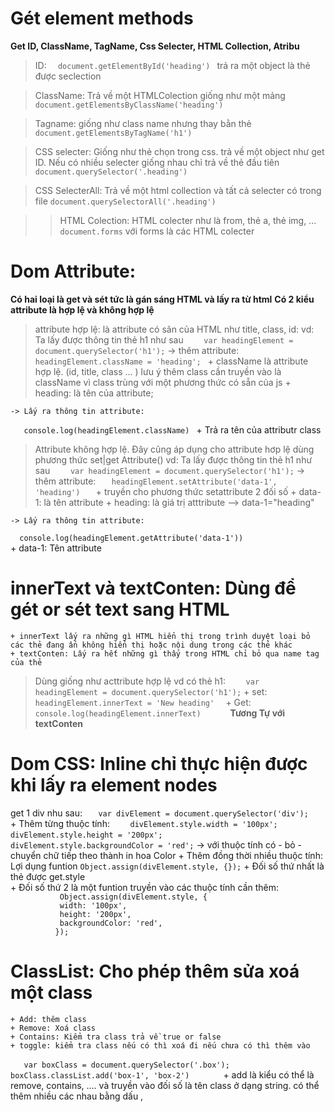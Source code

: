 # Gét element methods
**Get ID, ClassName, TagName, Css Selecter, HTML Collection, Atribu**
>ID:
`   document.getElementById('heading')  ` trả ra một object là thẻ được seclection

>ClassName: Trả về một HTMLColection giống như một mảng
`   document.getElementsByClassName('heading') `

>Tagname: giống như class name nhưng thay bằn thẻ 
`   document.getElementsByTagName('h1') `

>CSS selecter: Giống như thẻ chọn trong css. trả về một object như get ID. Nếu có nhiều selecter giống nhau chỉ trả về thẻ đầu tiên
`   document.querySelector('.heading')  `

>CSS SelecterAll: Trả về một html collection và tất cả selecter có trong file
`document.querySelectorAll('.heading')`

>>HTML Colection: HTML colecter như là from, thẻ a, thẻ img, ...
`document.forms` với forms là các HTML colecter 


# Dom Attribute:
**Có hai loại là get và sét tức là gán sáng HTML và lấy ra từ html**
**Có 2 kiểu attribute là hợp lệ và không hợp lệ**
> attribute hợp lệ: là attribute có sãn của HTML như title, class, id: 
    vd: Ta lấy được thông tin thẻ h1 như sau
`    var headingElement = document.querySelector('h1');`
    -> thêm attribute:
`    headingElement.className = 'heading';  `
        + className là attribute hợp lệ. (id, title, class ... ) lưu ý thêm class cần truyền vào là className vì class trùng với một phương thức có sẵn của js
        + heading: là tên của attribute;
    
    -> Lấy ra thông tin attribute:
`    console.log(headingElement.className)  ` 
        + Trả ra tên của attributr class

> Attribute không hợp lệ. Đây cũng áp dụng cho attribute hơp lệ dùng phương thức set|get Attribute()
    vd: Ta lấy được thông tin thẻ h1 như sau
`    var headingElement = document.querySelector('h1');`
    -> thêm attribute:
`    headingElement.setAttribute('data-1', 'heading')    `
        + truyền cho phương thức setattribute 2 đối số
        + data-1: là tên attribute
        + heading: là giá trị atttribute 
        --> data-1="heading"
    
    -> Lấy ra thông tin attribute:
`   console.log(headingElement.getAttribute('data-1'))  `   
        + data-1: Tên attribute


# innerText và textConten: Dùng để gét or sét text sang HTML
    + innerText lấy ra những gì HTML hiển thị trong trình duyệt loại bỏ các thẻ đang ẩn không hiển thị hoặc nội dung trong các thẻ khác
    + textConten: Lấy ra hết những gì thấy trong HTML chỉ bỏ qua name tag của thẻ
> Dùng giống như acttribute hợp lệ
    vd có thẻ h1: 
`    var headingElement = document.querySelector('h1');`
    + set: 
`    headingElement.innerText = 'New heading'   `
    + Get: 
`    console.log(headingElement.innerText)       `
**Tương Tự với textConten**

# Dom CSS: Inline chỉ thực hiện được khi lấy ra element nodes
get 1 div nhu sau: 
`    var divElement = document.querySelector('div');    `
    + Thêm từng thuộc tính: 
`    divElement.style.width = '100px';`
`    divElement.style.height = '200px';`
`    divElement.style.backgroundColor = 'red';` -> với thuộc tính có - bỏ - chuyển chữ tiếp theo thành in hoa Color
    + Thêm đồng thời nhiều thuộc tính: 
Lợi dụng funtion `Object.assign(divElement.style, {});` 
        + Đối số thứ nhất là thẻ được get.style   
        + Đối số thứ 2 là một funtion truyền vào các thuộc tính cần thêm:   
`            Object.assign(divElement.style, {           `  
`            width: '100px',                             `   
`            height: '200px',                             `  
`            backgroundColor: 'red',                     `  
`           });                                             `  

# ClassList: Cho phép thêm sửa xoá một class
    + Add: thêm class
    + Remove: Xoá class
    + Contains: Kiểm tra class trả về true or false
    + toggle: kiểm tra class nếu có thì xoá đi nếu chưa có thì thêm vào
`    var boxClass = document.querySelector('.box');      `
`    boxClass.classList.add('box-1', 'box-2')        `
        + add là kiểu có thể là remove, contains, .... và truyền vào đối số là tên class ở dạng string. có thể thêm nhiều các nhau bằng dấu , 